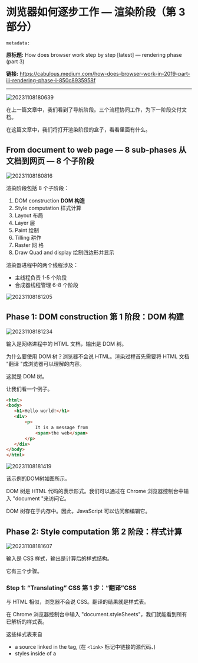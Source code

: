 # 浏览器如何逐步工作 — 渲染阶段（第 3 部分）


`metadata:`

**原标题:** How does browser work step by step [latest] — rendering phase (part 3)

**链接:** https://cabulous.medium.com/how-does-browser-work-in-2019-part-iii-rendering-phase-i-850c8935958f

---

![20231108180639](https://blog-1318409910.cos.ap-beijing.myqcloud.com/blog/20231108180639.png)

在上一篇文章中，我们看到了导航阶段。三个流程协同工作，为下一阶段交付文档。

在这篇文章中，我们将打开渲染阶段的盒子，看看里面有什么。

## From document to web page — 8 sub-phases 从文档到网页 — 8 个子阶段

![20231108180816](https://blog-1318409910.cos.ap-beijing.myqcloud.com/blog/20231108180816.png)

渲染阶段包括 8 个子阶段：

1.  DOM construction **DOM 构造**
2.  Style computation 样式计算
3.  Layout 布局
4.  Layer 层
5.  Paint 绘制
6.  Tilling 耕作
7.  Raster 网 格
8.  Draw Quad and display 绘制四边形并显示

渲染器进程中的两个线程涉及：

- 主线程负责 1-5 个阶段
- 合成器线程管理 6-8 个阶段

![20231108181205](https://blog-1318409910.cos.ap-beijing.myqcloud.com/blog/20231108181205.png)

## Phase 1: DOM construction 第 1 阶段：DOM 构建

![20231108181234](https://blog-1318409910.cos.ap-beijing.myqcloud.com/blog/20231108181234.png)

输入是网络进程中的 HTML 文档，输出是 DOM 树。

为什么要使用 DOM 树？浏览器不会说 HTML。渲染过程首先需要将 HTML 文档 "翻译 "成浏览器可以理解的内容。

这就是 DOM 树。

让我们看一个例子。

```html
<html>
<body>
   <h1>Hello world!</h1>
   <div>
       <p>
           It is a message from
           <span>the web</span>
       </p>
   </div>
</body>
</html>
```

![20231108181419](https://blog-1318409910.cos.ap-beijing.myqcloud.com/blog/20231108181419.png)

该示例的DOM树如图所示。

DOM 树是 HTML 代码的表示形式。我们可以通过在 Chrome 浏览器控制台中输入 "document "来访问它。

DOM 树存在于内存中。因此，JavaScript 可以访问和编辑它。

## Phase 2: Style computation 第 2 阶段：样式计算

![20231108181607](https://blog-1318409910.cos.ap-beijing.myqcloud.com/blog/20231108181607.png)

输入是 CSS 样式，输出是计算后的样式结构。

它有三个步骤。

### Step 1: “Translating” CSS 第 1 步：“翻译”CSS

与 HTML 相似，浏览器不会说 CSS。翻译的结果就是样式表。

在 Chrome 浏览器控制台中输入 "document.styleSheets"，我们就能看到所有已解析的样式表。

这些样式表来自

- a source linked in the <link> tag, (在 `<link>` 标记中链接的源代码、)
- styles inside of a <style>, and (内的样式，以及)
- inline styles (内联样式)

与 DOM 树一样，样式表看起来像 JavaScript 对象结构，可以在内存中访问和编辑。

![20231108182010](https://blog-1318409910.cos.ap-beijing.myqcloud.com/blog/20231108182010.png)

以 Medium 主页为例。它有 11 个样式表。第一个来自 `<link>` 标签，其余的都是 `<style>` 标签内的样式。

### Step 2: standardizing values and unites 步骤 2：统一价值观和统一标准

我们在 CSS 中使用各种数值和单位。

- 宽度： 50%
- padding：2em 0
- font-size: 1rem

它们是相对值。

在这一步，所有相对值都会转换为绝对值，即像素。

为什么是像素？在渲染阶段结束时，浏览器会在屏幕上显示位图。位图由像素组成。

现在是计算的时候了。

在标准化结束时，先前的 CSS 值将变为以下值：

- width: 500px（假设其父元素的宽度为 1000px。）
- padding：32px 0（假设元素的字体大小为 16px。）
- font-size: 16px（假设根元素的字体大小为 16px。）

### Step 3: style computation 步骤 3：样式计算

![20231108182642](https://blog-1318409910.cos.ap-beijing.myqcloud.com/blog/20231108182642.png)

最后，渲染器程序会计算所计算的样式，并将其附加到每个元素上。

为什么要计算样式？CSS 是层叠样式表的缩写。层叠是指元素从其祖先那里继承一些样式，并用自己的样式覆盖其中的一部分。

渲染器程序会根据层叠规则计算所有样式。然后，它会为每个元素生成一个最终计算样式的列表。

例如，一个元素从其祖先那里继承了 font-size: 16px。其自身的字体大小为 32px。计算出的字体大小样式就是 font-size: 32px。

![20231108182859](https://blog-1318409910.cos.ap-beijing.myqcloud.com/blog/20231108182859.png)

图片显示的是 Medium 主页上 h2 元素的计算样式列表。

计算完成后，最终结果是一个计算样式列表。我们可以在 Chrome 浏览器控制台中查看。

## Phase 3: Layout 布局

![20231108183005](https://blog-1318409910.cos.ap-beijing.myqcloud.com/blog/20231108183005.png)

在此阶段，输入是 DOM 树和计算出的样式。输出则是包含计算布局信息的布局树。

### Step 1: constructing the layout tree 步骤 1：构建布局树

布局树看起来就像 DOM 树的复制品。

有哪些不同之处呢？首先，DOM 树中的 "不可见 "元素不会包含在布局树中。

例如，布局树中不会包含 display: none 的元素。这与 `<header>` 标签内的所有元素一样。但有一个例外：在布局树中包含 visibility: hidden; 的元素。

其次，某些 CSS 属性会将内容添加到布局中。

以伪类为例，`div::after {content：'我在这里';}`会创建一个包含在布局树中的内容，尽管它并不存在于 DOM 树中。

### Step 2: calculating the geometry information 步骤 2：计算几何体信息

要在空白的画布上画出一个盒子，我们需要知道：

- 起始 x、y 坐标，以及
- 方框的大小

布局树中的每个元素都是一个方框。

计算每个元素的最终几何形状是一项艰巨的工作。想一想吧。在 CSS 中，有许多属性可以修改元素的几何形状。

- float: left；
- 宽度： 100px；
- display: absolute；
- 以及更多...

要设计一个有效的布局系统与之配合使用，是一项具有挑战性的工作。[BlinkOn 的开发人员与我们分享了一些知识](https://www.youtube.com/watch?v=Y5Xa4H2wtVA)，如果你感兴趣的话。

主线程为我们完成了繁重的工作，并完成了所有计算。

现在，它有了一个布局树。在布局树上，每个元素都有精确的坐标和尺寸信息。

## Phase 4: Layer 图层

![20231108184128](https://blog-1318409910.cos.ap-beijing.myqcloud.com/blog/20231108184128.png)

输入是布局树，输出是图层树。

第三层是关于层的。

我们都喜欢 CSS 中的 3D 变换效果和方便的 `z-index` 属性。它们都与层有关。

如果你用过 Photoshop 或 Sketch，你一定会对图层很熟悉。浏览器中的层也有同样的概念。

而图层树则与绘制顺序有关。我们为什么要关心绘制顺序？

例如，有两个重叠的元素，元素 A 和元素 B。A 的 `z-index`是 9，比没有 z-index 属性的 B 更重要。渲染器会先在画布上绘制 B，然后再在其上绘制 A。这是一种绘制顺序。

绘制顺序对于准确显示网页至关重要。

图层树是怎样的？

![20231108184419](https://blog-1318409910.cos.ap-beijing.myqcloud.com/blog/20231108184419.png)

**从图中我们可以看到，并非所有元素都有自己的图层。绘制图层的成本很高。为了提高性能，渲染器进程只在需要时才创建图层。**

何时需要？渲染器进程会考虑两种元素。

### 具有堆叠上下文的元素

*   z-index
*   position: absolute
*   transform
*   will-change

以上是一些与堆叠上下文相关的 CSS 属性。渲染器处理过程会为具有这些属性的元素创建一个层。

你可以在 [MDN 文档](https://developer.mozilla.org/en-US/docs/Web/CSS/CSS_Positioning/Understanding_z_index/The_stacking_context)中查看影响层树的 CSS 属性的完整列表。

Chrome 浏览器允许我们查看网页上的层。

### 剪切元素

溢出文本元素是剪切元素的典型案例。

假设我们有一个 300px * 300px 的 div。div 框中的长文本会溢出。在给方框设置 `overflow: auto;` 时，我们知道文字在 div 中可以滚动。

当看到溢出的文本元素时，渲染器会创建三个层。

- 一个用于剪切文本，在 300px * 300px 区域内可见。
- 一个用于显示全文内容，以便滚动浏览。
- 一个用于滚动条

在控制台中查看更容易理解这种机制。

在 Chrome 浏览器中运行以下 HTML。

```html
<html>
<body>
    <h1>Hell world!</h1>
    <div class=“box” style=“width: 300px; height: 300px; overflow: auto;”>
        <p>Lorem ipsum vel viverra elementum ut et parturient placerat curae at vestibulum ullamcorper a ullamcorper mattis nascetur ullamcorper ut mollis rhoncus sed parturient in vestibulum vestibulum. Leo nec nisi nec erat a purus aliquam habitasse a sem id nisi ullamcorper viverra suspendisse mollis fringilla a dis a suspendisse parturient a. A commodo scelerisque mi dictum non orci suspendisse felis velit dapibus a sit facilisis velit mi libero ultrices leo consectetur tempus montes quis consequat condimentum a ullamcorper amet. Donec orci fames id consectetur nascetur parturient et magnis nunc lacinia aliquet nec dolor dictumst conubia a hac nibh consectetur habitant vel a cras.</p>
</div>
</body>
</html>
```

打开图层面板看一看。图层显示在图层面板中。尝试滚动框中的文字，你就会明白了。

![20231108185209](https://blog-1318409910.cos.ap-beijing.myqcloud.com/blog/20231108185209.png)

但实践中，只有 1. 一个用于显示全文内容，以便滚动浏览。  2. 一个用于滚动条。 左侧列表也只有3个item，比文中给出的示例少一个。
![20231108190307](https://blog-1318409910.cos.ap-beijing.myqcloud.com/blog/20231108190307.png)

最后，在完成所有计算后，渲染器进程就可以得到图层树了。

## Phase 5: Paint 绘制

![20231108190755](https://blog-1318409910.cos.ap-beijing.myqcloud.com/blog/20231108190755.png)

在这一阶段，输入是布局树和图层树，输出是 paint record.

paint record 是什么样的？

它由三部分组成：

*   Action
*   Position, including the coordinates (x, y) and the size (width, height). 位置，包括坐标（x、y）和尺寸（宽、高）。
*   Styles

For example, a paint record looks like the following:

*   Action: Draw Rect
*   Pos: 0, 0, 300, 300
*   backgroundColor: red

这是一条在（0，0）处绘制 300px * 300px 红色矩形的绘画记录。

绘制记录就像浏览器执行绘制的注释。

绘画记录是这些注释的列表，按照我们在图层树中确认的顺序排列，比如 "先背景，后矩形，再文本"。

在下一步中，合成器线程将继承主线程的工作，开始根据绘画记录生成位图。

## Phase 6: Tilling 耕作？？？

![20231108192332](https://blog-1318409910.cos.ap-beijing.myqcloud.com/blog/20231108192332.png)

平铺时，图层被分成图块，浏览器根据视口位置优先渲染。

这里有三个关键字：图层、图块和视口。

让我们以 Medium 主页为例。从 DevTools 的图层面板中，我们可以看到它有三个图层：

*   document
*   header
*   scroll bar

![20231108192510](https://blog-1318409910.cos.ap-beijing.myqcloud.com/blog/20231108192510.png)

“文档”层被分成图块。通常，图块大小为256px*256px或512px*512px。

![20231108192638](https://blog-1318409910.cos.ap-beijing.myqcloud.com/blog/20231108192638.png)

渲染所有图块都很昂贵。当前在视口中的可见图块具有优先级。

## Phase 7: Raster 第7阶段：光栅

![20231108192718](https://blog-1318409910.cos.ap-beijing.myqcloud.com/blog/20231108192718.png)

输入是图块，输出是位图。

了解图块后，合成器线程创建一个光栅线程池。多个光栅线程同时进行光栅图块。

![20231108192825](https://blog-1318409910.cos.ap-beijing.myqcloud.com/blog/20231108192825.png)

为了加快进程，光栅线程通过 IPC 向 GPU 进程发送图块。然后，GPU 进程根据图块生成位图，并将位图保存在 GPU 内存中。

位图准备就绪后，GPU 进程会将其传送回渲染进程中的合成线程，以便进行下一步处理。

## Phase 8: Draw Quad and Display  第 8 阶段： 绘制四边形并显示

![20231108193018](https://blog-1318409910.cos.ap-beijing.myqcloud.com/blog/20231108193018.png)

输入是位图，输出是合成帧。

当所有需要的位图都处理完毕后，合成器线程会向浏览器进程发送一条名为 "绘制四边形 "的命令。

在浏览器进程内部，“viz”组件接收Draw Quad命令，执行Display Compositor命令，并将合成器帧“绘制”到我们的计算机内存中。

![20231108193213](https://blog-1318409910.cos.ap-beijing.myqcloud.com/blog/20231108193213.png)

最后，浏览器进程在浏览器中显示合成器帧(compositor frame)。

令人印象深刻的是，在现代浏览器中，整个8个阶段都在1/60秒内发生。也就是16.67毫秒。

## What is the takeaway? 有什么启示？

![20231108193347](https://blog-1318409910.cos.ap-beijing.myqcloud.com/blog/20231108193347.png)

渲染的8个阶段：

1.  The main thread in the renderer process “translates” the HTML document to **DOM tree**
2.  It conveys(传送) CSS into the **computed style**
3.  It creates a **layout tree** based on the DOM tree and computed style
4.  From a layout tree, it generates a **layer tree**
5.  Lastly, it establishes **paint records**
6.  The compositor thread(合成线程) carries over the paint records, starts **tilling** based on the current viewport
7.  Multiple raster threads **raster** tiles into bitmaps with the help of the GPU process.
8.  The browser process receives the **Draw Quad** command from the browser process, then it displays a frame of the page in front of us.

## 2019 年，渲染树不再重要

如果你听说过 "渲染树"，那么它在 2019 年已不再适用。类似的概念还有图层树。

:::danger
原文：

## Render tree is not relevant in 2019

If you heard of render tree, it is not relevant anymore in 2019. A similar concept here is the layer tree.

为什么说不适用？
:::


## References

*   [Inside look at modern web browser (part 3) | Google Developers](https://developers.google.com/web/updates/2018/09/inside-browser-part3)
*   [Understanding CSS z-index — CSS: Cascading Style Sheets | MDN](https://developer.mozilla.org/en-US/docs/Web/CSS/CSS_Positioning/Understanding_z_index)

